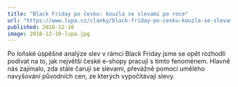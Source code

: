 ```yaml
---
title: "Black Friday po česku: kouzla se slevami po roce"
url: "https://www.lupa.cz/clanky/black-friday-po-cesku-kouzla-se-slevami-po-roce/"
published: 2018-12-10
image: 2018-12-10-lupa.jpg
---
```


Po loňské úspěšné analýze slev v&nbsp;rámci Black Friday jsme se opět rozhodli podívat na to, jak největší české e-shopy pracují s&nbsp;tímto fenoménem. Hlavně nás zajímalo, zda stále čarují se slevami, převážně pomocí umělého navyšování původních cen, ze kterých vypočítávají&nbsp;slevy.
